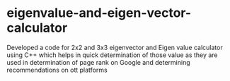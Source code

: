 # eigenvalue-and-eigen-vector-calculator
Developed a code for 2x2 and 3x3 eigenvector and Eigen value calculator using C++ which helps in quick determination of  those value as they are used in determination of page rank on Google and determining recommendations on ott platforms

